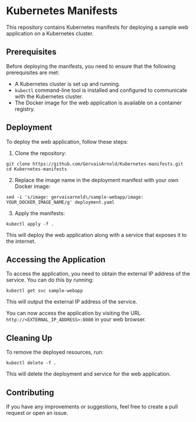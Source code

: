 # Kubernetes Manifests

This repository contains Kubernetes manifests for deploying a sample web application on a Kubernetes cluster.

## Prerequisites

Before deploying the manifests, you need to ensure that the following prerequisites are met:

- A Kubernetes cluster is set up and running.
- `kubectl` command-line tool is installed and configured to communicate with the Kubernetes cluster.
- The Docker image for the web application is available on a container registry.

## Deployment

To deploy the web application, follow these steps:

1. Clone the repository:

```
git clone https://github.com/GervaisArnold/Kubernetes-manifests.git
cd Kubernetes-manifests
```

2. Replace the image name in the deployment manifest with your own Docker image:

```
sed -i 's/image: gervaisarnold\/sample-webapp/image: YOUR_DOCKER_IMAGE_NAME/g' deployment.yaml
```

3. Apply the manifests:

```
kubectl apply -f .
```

This will deploy the web application along with a service that exposes it to the internet.

## Accessing the Application

To access the application, you need to obtain the external IP address of the service. You can do this by running:

```
kubectl get svc sample-webapp
```

This will output the external IP address of the service.

You can now access the application by visiting the URL `http://<EXTERNAL_IP_ADDRESS>:8080` in your web browser.

## Cleaning Up

To remove the deployed resources, run:

```
kubectl delete -f .
```

This will delete the deployment and service for the web application.

## Contributing

If you have any improvements or suggestions, feel free to create a pull request or open an issue.
